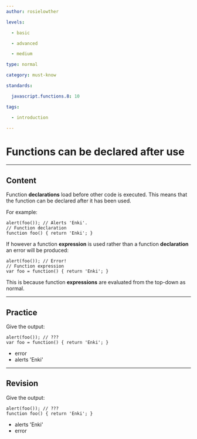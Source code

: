 ```yaml
---
author: rosielowther

levels:

  - basic

  - advanced

  - medium

type: normal

category: must-know

standards:

  javascript.functions.8: 10

tags:

  - introduction

---
```


# Functions can be declared after use

---
## Content

Function **declarations** load before other code is executed. This means that the function can be declared after it has been used.

For example:
```
alert(foo()); // Alerts 'Enki'.
// Function declaration
function foo() { return 'Enki'; }
```

If however a function **expression** is used rather than a function **declaration** an error will be produced:

```
alert(foo()); // Error!
// Function expression
var foo = function() { return 'Enki'; }
```  
This is because function **expressions** are evaluated from the top-down as normal.

---
## Practice

Give the output:
```
alert(foo()); // ???
var foo = function() { return 'Enki'; }
```

* error
* alerts 'Enki'

---
## Revision

Give the output:
```
alert(foo()); // ???
function foo() { return 'Enki'; }
```

* alerts 'Enki'
* error
